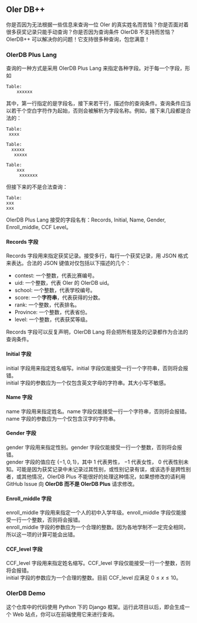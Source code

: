 ## OIer DB++
你是否因为无法根据一些信息来查询一位 OIer 的真实姓名而苦恼？你是否面对着很多获奖记录只能手动查询？你是否因为查询条件 OIerDB 不支持而苦恼？OIerDB++ 可以解决你的问题！它支持很多种查询，包您满意！  

### OIerDB Plus Lang
查询的一种方式是采用 OIerDB Plus Lang 来指定各种字段。对于每一个字段，形如
```
Table:
    xxxxxx
```
其中，第一行指定的是字段名，接下来若干行，描述你的查询条件。查询条件应当以若干个空白字符作为起始，否则会被解析为字段名称。例如，接下来几段都是合法的：
```
Table:
 xxxx
```
```
Table:
  xxxxx
   xxxxx
```
```
Table:
    xxx
     xxxxxxx   
```
但接下来的不是合法查询：
```
Table:
xxx
xxx
```

OIerDB Plus Lang 接受的字段名有：Records, Initial, Name, Gender, Enroll_middle, CCF Level。  
#### Records 字段
Records 字段用来指定获奖记录。接受多行，每行一个获奖记录，用 JSON 格式来表达。合法的 JSON 键值对仅包括以下描述的几个：

- contest: 一个整数，代表比赛编号。
- uid: 一个整数，代表 OIer 的 OIerDB uid。
- school: 一个整数，代表学校编号。
- score: 一个**字符串**，代表获得的分数。
- rank: 一个整数，代表排名。
- Province: 一个整数，代表省份。
- level: 一个整数，代表获奖等级。

Records 字段可以反复声明，OIerDB Lang 将会把所有提及的记录都作为合法的查询条件。

#### Initial 字段
initial 字段用来指定姓名缩写。initial 字段仅能接受一行一个字符串，否则将会报错。  
initial 字段的参数应为一个仅包含英文字母的字符串。其大小写不敏感。

#### Name 字段
name 字段用来指定姓名。name 字段仅能接受一行一个字符串，否则将会报错。  
name 字段的参数应为一个仅包含汉字的字符串。

#### Gender 字段
gender 字段用来指定性别。gender 字段仅能接受一行一个整数，否则将会报错。  
gender 字段的值应在 $\{-1, 0, 1\}$，其中 $1$ 代表男性， $-1$ 代表女性， $0$ 代表性别未知。可能是因为获奖记录中未记录过其性别，或性别记录有误，或该选手是跨性别者，或其他情况，OIerDB Plus 不能很好的处理这种情况，如果想修改的请利用 GitHub Issue 向 **OIerDB 而不是 OIerDB Plus** 请求修改。

#### Enroll_middle 字段
enroll_middle 字段用来指定一个人的初中入学年级。enroll_middle 字段仅能接受一行一个整数，否则将会报错。  
enroll_middle 字段的参数应为一个合理的整数。因为各地学制不一定完全相同，所以这一项的计算可能会出错。

#### CCF_level 字段
CCF_level 字段用来指定姓名缩写。CCF_level 字段仅能接受一行一个整数，否则将会报错。  
initial 字段的参数应为一个合理的整数。目前 CCF_level 应满足 $0\le x\le 10$。

### OIerDB Demo
这个仓库中的代码使用 Python 下的 Django 框架。运行此项目以后，即会生成一个 Web 站点，你可以在前端使用它来进行查询。
